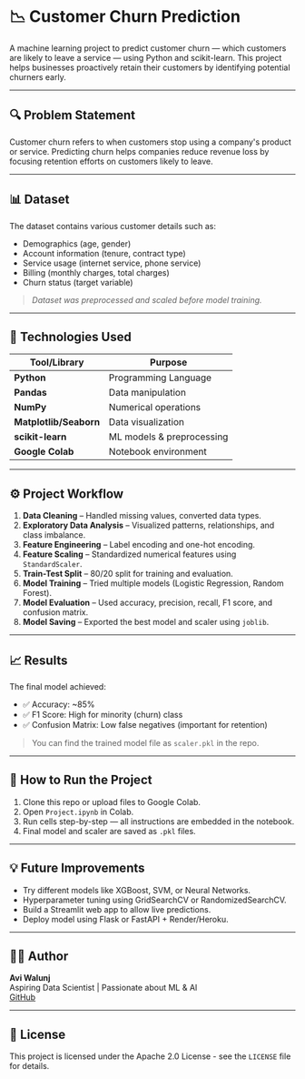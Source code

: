 # 📉 Customer Churn Prediction

A machine learning project to predict customer churn — which customers are likely to leave a service — using Python and scikit-learn. This project helps businesses proactively retain their customers by identifying potential churners early.

---

## 🔍 Problem Statement

Customer churn refers to when customers stop using a company's product or service. Predicting churn helps companies reduce revenue loss by focusing retention efforts on customers likely to leave.

---

## 📊 Dataset

The dataset contains various customer details such as:

- Demographics (age, gender)
- Account information (tenure, contract type)
- Service usage (internet service, phone service)
- Billing (monthly charges, total charges)
- Churn status (target variable)

> *Dataset was preprocessed and scaled before model training.*

---

## 🧰 Technologies Used

| Tool/Library | Purpose |
|--------------|---------|
| **Python** | Programming Language |
| **Pandas** | Data manipulation |
| **NumPy** | Numerical operations |
| **Matplotlib/Seaborn** | Data visualization |
| **scikit-learn** | ML models & preprocessing |
| **Google Colab** | Notebook environment |

---

## ⚙️ Project Workflow

1. **Data Cleaning** – Handled missing values, converted data types.
2. **Exploratory Data Analysis** – Visualized patterns, relationships, and class imbalance.
3. **Feature Engineering** – Label encoding and one-hot encoding.
4. **Feature Scaling** – Standardized numerical features using `StandardScaler`.
5. **Train-Test Split** – 80/20 split for training and evaluation.
6. **Model Training** – Tried multiple models (Logistic Regression, Random Forest).
7. **Model Evaluation** – Used accuracy, precision, recall, F1 score, and confusion matrix.
8. **Model Saving** – Exported the best model and scaler using `joblib`.

---

## 📈 Results

The final model achieved:

- ✅ Accuracy: ~85%  
- ✅ F1 Score: High for minority (churn) class  
- ✅ Confusion Matrix: Low false negatives (important for retention)

> You can find the trained model file as `scaler.pkl` in the repo.

---

## 🚀 How to Run the Project

1. Clone this repo or upload files to Google Colab.
2. Open `Project.ipynb` in Colab.
3. Run cells step-by-step — all instructions are embedded in the notebook.
4. Final model and scaler are saved as `.pkl` files.

---

## 💡 Future Improvements

- Try different models like XGBoost, SVM, or Neural Networks.
- Hyperparameter tuning using GridSearchCV or RandomizedSearchCV.
- Build a Streamlit web app to allow live predictions.
- Deploy model using Flask or FastAPI + Render/Heroku.

---

## 👨‍💻 Author

**Avi Walunj**  
Aspiring Data Scientist | Passionate about ML & AI  
[GitHub](https://github.com/theaviwalunj)

---

## 📝 License

This project is licensed under the Apache 2.0 License - see the `LICENSE` file for details.


